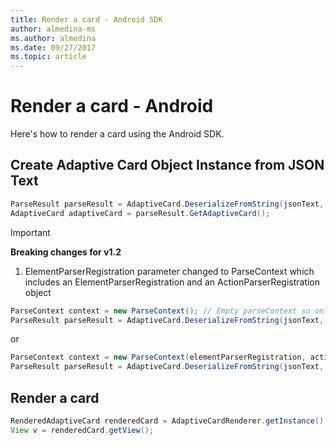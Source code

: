 ```yaml
---
title: Render a card - Android SDK
author: almedina-ms
ms.author: almedina
ms.date: 09/27/2017
ms.topic: article
---
```


# Render a card - Android

Here's how to render a card using the Android SDK.

## Create Adaptive Card Object Instance from JSON Text

```java
ParseResult parseResult = AdaptiveCard.DeserializeFromString(jsonText, AdaptiveCardRenderer.VERSION, elementParserRegistration);
AdaptiveCard adaptiveCard = parseResult.GetAdaptiveCard();
```
> [!IMPORTANT]
> **Breaking changes for v1.2**
> 

1. ElementParserRegistration parameter changed to ParseContext which includes an ElementParserRegistration and an ActionParserRegistration object

```java
ParseContext context = new ParseContext(); // Empty parseContext so only known elements up to v1.2 will be parsed
ParseResult parseResult = AdaptiveCard.DeserializeFromString(jsonText, AdaptiveCardRenderer.VERSION, context);
```

or

```java
ParseContext context = new ParseContext(elementParserRegistration, actionParserRegistration);
ParseResult parseResult = AdaptiveCard.DeserializeFromString(jsonText, AdaptiveCardRenderer.VERSION, context);
```

## Render a card

```java
RenderedAdaptiveCard renderedCard = AdaptiveCardRenderer.getInstance().render(context, fragmentManager, adaptiveCard, cardActionHandler, hostConfig);
View v = renderedCard.getView();
```
